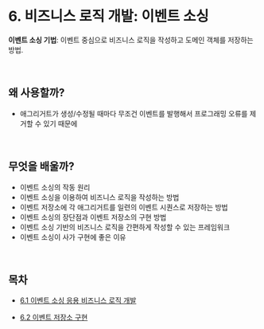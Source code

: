 # 6. 비즈니스 로직 개발: 이벤트 소싱

<b>이벤트 소싱 기법</b>: 이벤트 중심으로 비즈니스 로직을 작성하고 도메인 객체를 저장하는 방법.

<br />

## 왜 사용할까?

-   애그리거트가 생성/수정될 때마다 무조건 이벤트를 발행해서 프로그래밍 오류를 제거할 수 있기 때문에

<br />

## 무엇을 배울까?

-   이벤트 소싱의 작동 원리
-   이벤트 소싱을 이용하여 비즈니스 로직을 작성하는 방법
-   이벤트 저장소에 각 애그리거트를 일련의 이벤트 시퀀스로 저장하는 방법
-   이벤트 소싱의 장단점과 이벤트 저장소의 구현 방법
-   이벤트 소싱 기반의 비즈니스 로직을 간편하게 작성할 수 있는 프레임워크
-   이벤트 소싱이 사가 구현에 좋은 이유

<br />

## 목차

-   [6.1 이벤트 소싱 응용 비즈니스 로직 개발](https://github.com/oereo/TIL/blob/main/MicroServicePattern/6.%20%EB%B9%84%EC%A6%88%EB%8B%88%EC%8A%A4%20%EB%A1%9C%EC%A7%81%20%EA%B0%9C%EB%B0%9C:%20%EC%9D%B4%EB%B2%A4%ED%8A%B8%20%EC%86%8C%EC%8B%B1/6.1_%EC%9D%B4%EB%B2%A4%ED%8A%B8_%EC%86%8C%EC%8B%B1_%EC%9D%91%EC%9A%A9_%EB%B9%84%EC%A6%88%EB%8B%88%EC%8A%A4_%EB%A1%9C%EC%A7%81_%EA%B0%9C%EB%B0%9C.md)

-   [6.2 이벤트 저장소 구현]()
